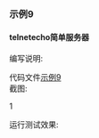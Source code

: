 ### 示例9
#### telnetecho简单服务器

编写说明:

代码文件[示例9](示例9/main.go)  
截图:

1[](示例9/20200311110309.png)  

运行测试效果:

